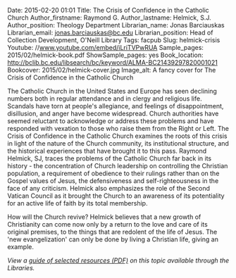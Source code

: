 Date: 2015-02-20 01:01
Title: The Crisis of Confidence in the Catholic Church 
Author_firstname: Raymond G.
Author_lastname: Helmick, S.J.
Author_position: Theology Department
Librarian_name: Jonas Barciauskas
Librarian_email: jonas.barciauskas@bc.edu
Librarian_position: Head of Collection Development, O'Neill Library
Tags: facpub
Slug: helmick-crisis
Youtube: //www.youtube.com/embed/iLriTVPwRUA
Sample_pages: 2015/02/helmick-book.pdf
ShowSample_pages: yes
Book_location: http://bclib.bc.edu/libsearch/bc/keyword/ALMA-BC21439297820001021
Bookcover: 2015/02/helmick-cover.jpg
Image_alt: A fancy cover for The Crisis of Confidence in the Catholic Church 

 The Catholic Church in the United States and Europe has seen declining numbers both in regular attendance and in clergy and religious life. Scandals have torn at people's allegiance, and feelings of disappointment, disillusion, and anger have become widespread. Church authorities have seemed reluctant to acknowledge or address these problems and have responded with vexation to those who raise them from the Right or Left. The Crisis of Confidence in the Catholic Church examines the roots of this crisis in light of the nature of the Church community, its institutional structure, and the historical experiences that have brought it to this pass. Raymond Helmick, SJ, traces the problems of the Catholic Church far back in its history - the concentration of Church leadership on controlling the Christian population, a requirement of obedience to their rulings rather than on the Gospel values of Jesus, the defensiveness and self-righteousness in the face of any criticism. Helmick also emphasizes the role of the Second Vatican Council as it brought the Church to an awareness of its potentiality for an active life of faith by its total membership.

How will the Church revive? Helmick believes that a new growth of Christianity can come now only by a return to the love and care of its original premises, to the things that are redolent of the life of Jesus. The 'new evangelization' can only be done by living a Christian life, giving an example. 

<em>View a <a href="http://library.bc.edu/theme/img/facpub/2015/02/helmick-guide.pdf">guide of selected resources (PDF)</a> on this topic available through the Libraries. </em>